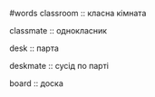 #words 
classroom :: класна кімната
<!--SR:!2022-11-13,3,253-->
classmate :: однокласник
<!--SR:!2022-11-13,3,254-->
desk :: парта
<!--SR:!2022-11-13,3,253-->
deskmate :: сусід по парті
<!--SR:!2022-11-13,3,253-->
board :: доска
<!--SR:!2022-11-25,15,270-->